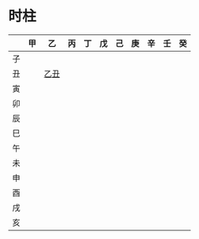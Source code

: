 # 时柱

|      | 甲 |  乙    |   丙   |   丁   |  戊    |   己   |    庚  |  辛    |   壬   |  癸    |
| ---- | ------------------ | ---- | ---- | ---- | ---- | ---- | ---- | ---- | ---- | ---- |
| 子 |                    |      |      |      |      |      |      |      |      |      |
| 丑 |                    | [乙丑](/metaphysics/notes/hour-pillars/乙丑) |      |      |      |      |      |      |      |      |
| 寅 |                    |      |      |      |      |      |      |      |      |      |
| 卯 |                    |      |      |      |      |      |      |      |      |      |
| 辰 |  |      |      |      |      |      |      |      |      |      |
| 巳 |                    |      |      |      |      |      |      |      |      |      |
| 午 |                    |      |      |      |      |      |      |      |      |      |
| 未 |                    |      |      |      |      |      |      |      |      |      |
| 申 |                    |      |      |      |      |      |      |      |      |      |
| 酉 |                    |      |      |      |      |      |      |      |      |      |
| 戌 |                    |      |      |      |      |      |      |      |      |      |
| 亥 | | | | | | | | | | |

